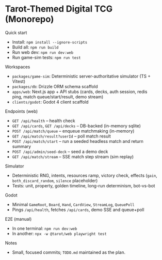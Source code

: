 # Tarot-Themed Digital TCG (Monorepo)

Quick start
- Install: `npm install --ignore-scripts`
- Build all: `npm run build`
- Run web dev: `npm run dev:web`
- Run game-sim tests: `npm run test`

Workspaces
- `packages/game-sim`: Deterministic server-authoritative simulator (TS + Vitest)
- `packages/db`: Drizzle ORM schema scaffold
- `apps/web`: Next.js app + API stubs (cards, decks, auth session, redis ping, match queue/start/result, demo stream)
- `clients/godot`: Godot 4 client scaffold

Endpoints (web)
- `GET /api/health` – health check
- `GET /api/cards`, `GET /api/decks` – DB-backed (in-memory sqlite)
- `POST /api/match/queue` – enqueue matchmaking (in-memory)
- `GET /api/match/result?userId` – poll match result
- `POST /api/match/start` – run a seeded headless match and return summary
- `POST /api/admin/seed-deck` – seed a demo deck
- `GET /api/match/stream` – SSE match step stream (sim replay)

Simulator
- Deterministic RNG, intents, resources ramp, victory check, effects (`gain`, `both_discard_random`, `silence` placeholder)
- Tests: unit, property, golden timeline, long-run determinism, bot-vs-bot

Godot
- Minimal `GameRoot`, `Board`, `Hand`, `CardView`, `StreamLog`, `QueuePoll`
- Pings `/api/health`, fetches `/api/cards`, demo SSE and queue+poll

E2E (manual)
- In one terminal: `npm run dev:web`
- In another: `npx -w @tarot/web playwright test`

Notes
- Small, focused commits; `TODO.md` maintained as the plan.
